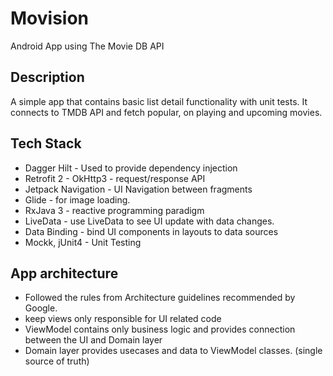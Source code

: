 # Movision

Android App using The Movie DB API


## Description

A simple app that contains basic list detail functionality with unit tests. It connects to TMDB API and fetch popular, on playing and upcoming movies.


## Tech Stack
- Dagger Hilt - Used to provide dependency injection
- Retrofit 2 - OkHttp3 - request/response API
- Jetpack Navigation - UI Navigation between fragments
- Glide - for image loading.
- RxJava 3 - reactive programming paradigm
- LiveData - use LiveData to see UI update with data changes.
- Data Binding - bind UI components in layouts to data sources
- Mockk, jUnit4 - Unit Testing

## App architecture
- Followed the rules from Architecture guidelines recommended by Google.
- keep views only responsible for UI related code
- ViewModel contains only business logic and provides connection between the UI and Domain layer
- Domain layer provides usecases and data to ViewModel classes. (single source of truth)